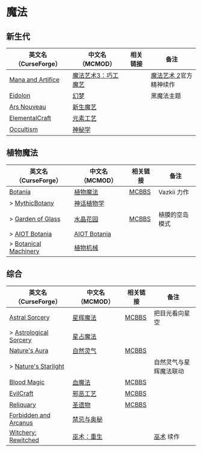 # 魔法

## 新生代

| 英文名（CurseForge）                                                                | 中文名（MCMOD）                                             | 相关链接 | 备注                                                          |
| ----------------------------------------------------------------------------------- | ----------------------------------------------------------- | -------- | ------------------------------------------------------------- |
| [Mana and Artifice](https://www.curseforge.com/minecraft/mc-mods/mana-and-artifice) | [魔法艺术3：巧工魔艺](https://www.mcmod.cn/class/2773.html) |          | [魔法艺术 2](https://www.mcmod.cn/class/203.html)官方精神续作 |
| [Eidolon](https://www.curseforge.com/minecraft/mc-mods/eidolon)                     | [幻梦](https://www.mcmod.cn/class/3469.html)                |          | 黑魔法主题                                                    |
| [Ars Nouveau](https://www.curseforge.com/minecraft/mc-mods/ars-nouveau)             | [新生魔艺](https://www.mcmod.cn/class/3468.html)            |          |                                                               |
| [ElementalCraft](https://www.curseforge.com/minecraft/mc-mods/elemental-craft)      | [元素工艺](https://www.mcmod.cn/class/3504.html)            |          |                                                               |
| [Occultism](https://www.curseforge.com/minecraft/mc-mods/occultism)                 | [神秘学](https://www.mcmod.cn/class/3986.html)              |          |                                                               |

## 植物魔法

| 英文名（CurseForge）                                                                      | 中文名（MCMOD）                                      | 相关链接                                              | 备注           |
| ----------------------------------------------------------------------------------------- | ---------------------------------------------------- | ----------------------------------------------------- | -------------- |
| [Botania](https://www.curseforge.com/minecraft/mc-mods/botania)                           | [植物魔法](https://www.mcmod.cn/class/332.html)      | [MCBBS](https://www.mcbbs.net/thread-722470-1-1.html) | Vazkii 力作    |
| > [MythicBotany](https://www.curseforge.com/minecraft/mc-mods/mythicbotany)               | [神话植物学](https://www.mcmod.cn/class/3644.html)   |                                                       |                |
| > [Garden of Glass](https://www.curseforge.com/minecraft/mc-mods/botania-garden-of-glass) | [水晶花园](https://www.mcmod.cn/class/645.html)      | [MCBBS](https://www.mcbbs.net/thread-541959-1-1.html) | 植膜的空岛模式 |
| > [AIOT Botania](https://www.curseforge.com/minecraft/mc-mods/aiot-botania)               | [AIOT Botania](https://www.mcmod.cn/class/1544.html) |                                                       |                |
| > [Botanical Machinery](https://www.curseforge.com/minecraft/mc-mods/botanical-machinery) | [植物机械](https://www.mcmod.cn/class/3141.html)     |                                                       |                |

## 综合

| 英文名（CurseForge）                                                                        | 中文名（MCMOD）                                     | 相关链接                                              | 备注                                             |
| ------------------------------------------------------------------------------------------- | --------------------------------------------------- | ----------------------------------------------------- | ------------------------------------------------ |
| [Astral Sorcery](https://www.curseforge.com/minecraft/mc-mods/astral-sorcery)               | [星辉魔法](https://www.mcmod.cn/class/639.html)     | [MCBBS](https://www.mcbbs.net/thread-710454-1-1.html) | 把目光看向星空                                   |
| > [Astrological Sorcery](https://www.curseforge.com/minecraft/mc-mods/astrological-sorcery) | [星占魔法](https://www.mcmod.cn/class/3253.html)    |                                                       |                                                  |
| [Nature's Aura](https://www.curseforge.com/minecraft/mc-mods/natures-aura)                  | [自然灵气](https://www.mcmod.cn/class/1547.html)    | [MCBBS](https://www.mcbbs.net/thread-858351-1-1.html) |                                                  |
| > [Nature's Starlight](https://www.curseforge.com/minecraft/mc-mods/natures-starlight)      |                                                     |                                                       | 自然灵气与星辉魔法联动                           |
| [Blood Magic](https://www.curseforge.com/minecraft/mc-mods/blood-magic)                     | [血魔法](https://www.mcmod.cn/class/528.html)       | [MCBBS](https://www.mcbbs.net/thread-566726-1-1.html) |                                                  |
| [EvilCraft](https://www.curseforge.com/minecraft/mc-mods/evilcraft)                         | [邪恶工艺](https://www.mcmod.cn/class/352.html)     | [MCBBS](https://www.mcbbs.net/thread-420085-1-1.html) |                                                  |
| [Reliquary](https://www.curseforge.com/minecraft/mc-mods/reliquary-v1-3)                    | [圣遗物](https://www.mcmod.cn/class/525.html)       | [MCBBS](https://www.mcbbs.net/thread-842186-1-1.html) |                                                  |
| [Forbidden and Arcanus](https://www.curseforge.com/minecraft/mc-mods/forbidden-arcanus)     | [禁忌与奥秘](https://www.mcmod.cn/class/2226.html)  |                                                       |                                                  |
| [Witchery: Rewitched](https://www.curseforge.com/minecraft/mc-mods/witchery-rewitched)      | [巫术：重生](https://www.mcmod.cn/class/4384.html)  |                                                       | [巫术](https://www.mcmod.cn/class/325.html) 续作 |
